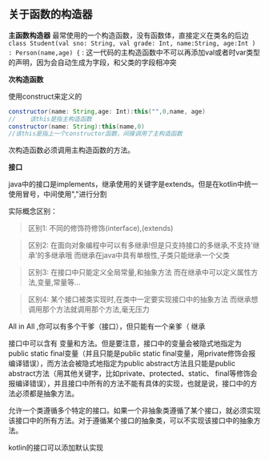 ## 关于函数的构造器

**主函数构造器**
最常使用的一个构造函数，没有函数体，直接定义在类名的后边
``class Student(val sno: String, val grade: Int, name:String, age:Int ) : Person(name,age) {``
:
这一代码的主构造函数中不可以再添加val或者时var类型的声明，因为会自动生成为字段，和父类的字段相冲突

**次构造函数**

使用construct来定义的
```java 
constructor(name: String,age: Int):this("",0,name, age)
//    该this是指主构造函数
constructor(name: String):this(name,0)
//该this是指上一个constructor函数，间接调用了主构造函数
```
次构造函数必须调用主构造函数的方法。

**接口**

java中的接口是implements，继承使用的关键字是extends。但是在kotlin中统一使用冒号，中间使用","进行分割

实际概念区别：
>区别1:
不同的修饰符修饰(interface),(extends)

>区别2:
在面向对象编程中可以有多继承!但是只支持接口的多继承,不支持’继承’的多继承哦
而继承在java中具有单根性,子类只能继承一个父类

>区别3:
在接口中只能定义全局常量,和抽象方法
而在继承中可以定义属性方法,变量,常量等…

>区别4:
某个接口被类实现时,在类中一定要实现接口中的抽象方法
而继承想调用那个方法就调用那个方法,毫无压力

All in All ,你可以有多个干爹（接口），但只能有一个亲爹（ 继承

接口中可以含有 变量和方法。但是要注意，接口中的变量会被隐式地指定为public static final变量（并且只能是public static final变量，用private修饰会报编译错误），而方法会被隐式地指定为public abstract方法且只能是public abstract方法（用其他关键字，比如private、protected、static、 final等修饰会报编译错误），并且接口中所有的方法不能有具体的实现，也就是说，接口中的方法必须都是抽象方法。

允许一个类遵循多个特定的接口。如果一个非抽象类遵循了某个接口，就必须实现该接口中的所有方法。对于遵循某个接口的抽象类，可以不实现该接口中的抽象方法。

kotlin的接口可以添加默认实现


 
